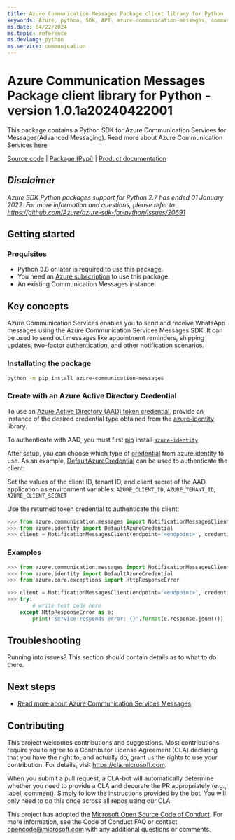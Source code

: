 ```yaml
---
title: Azure Communication Messages Package client library for Python
keywords: Azure, python, SDK, API, azure-communication-messages, communication
ms.date: 04/22/2024
ms.topic: reference
ms.devlang: python
ms.service: communication
---
```

# Azure Communication Messages Package client library for Python - version 1.0.1a20240422001 


This package contains a Python SDK for Azure Communication Services for Messages(Advanced Messaging).
Read more about Azure Communication Services [here][product_docs]

[Source code][source] | [Package (Pypi)][pypi] | [Product documentation][product_docs]

## _Disclaimer_

_Azure SDK Python packages support for Python 2.7 has ended 01 January 2022. For more information and questions, please refer to https://github.com/Azure/azure-sdk-for-python/issues/20691_

## Getting started

### Prequisites

- Python 3.8 or later is required to use this package.
- You need an [Azure subscription][azure_sub] to use this package.
- An existing Communication Messages instance.

## Key concepts

Azure Communication Services enables you to send and receive WhatsApp messages using the Azure Communication Services Messages SDK. It can be used to send out messages like appointment reminders, shipping updates, two-factor authentication, and other notification scenarios.

### Installating the package

```bash
python -m pip install azure-communication-messages
```

### Create with an Azure Active Directory Credential

To use an [Azure Active Directory (AAD) token credential][authenticate_with_token],
provide an instance of the desired credential type obtained from the
[azure-identity][azure_identity_credentials] library.

To authenticate with AAD, you must first [pip][pip] install [`azure-identity`][azure_identity_pip]

After setup, you can choose which type of [credential][azure_identity_credentials] from azure.identity to use.
As an example, [DefaultAzureCredential][default_azure_credential] can be used to authenticate the client:

Set the values of the client ID, tenant ID, and client secret of the AAD application as environment variables:
`AZURE_CLIENT_ID`, `AZURE_TENANT_ID`, `AZURE_CLIENT_SECRET`

Use the returned token credential to authenticate the client:

```python
>>> from azure.communication.messages import NotificationMessagesClient
>>> from azure.identity import DefaultAzureCredential
>>> client = NotificationMessagesClient(endpoint='<endpoint>', credential=DefaultAzureCredential())
```

### Examples

```python
>>> from azure.communication.messages import NotificationMessagesClient
>>> from azure.identity import DefaultAzureCredential
>>> from azure.core.exceptions import HttpResponseError

>>> client = NotificationMessagesClient(endpoint='<endpoint>', credential=DefaultAzureCredential())
>>> try:
        # write test code here
    except HttpResponseError as e:
        print('service responds error: {}'.format(e.response.json()))

```

## Troubleshooting

Running into issues? This section should contain details as to what to do there.

## Next steps

- [Read more about Azure Communication Services Messages][nextsteps]

## Contributing

This project welcomes contributions and suggestions. Most contributions require
you to agree to a Contributor License Agreement (CLA) declaring that you have
the right to, and actually do, grant us the rights to use your contribution.
For details, visit https://cla.microsoft.com.

When you submit a pull request, a CLA-bot will automatically determine whether
you need to provide a CLA and decorate the PR appropriately (e.g., label,
comment). Simply follow the instructions provided by the bot. You will only
need to do this once across all repos using our CLA.

This project has adopted the
[Microsoft Open Source Code of Conduct][code_of_conduct]. For more information,
see the Code of Conduct FAQ or contact opencode@microsoft.com with any
additional questions or comments.

<!-- LINKS -->
[code_of_conduct]: https://opensource.microsoft.com/codeofconduct/
[authenticate_with_token]: /azure/cognitive-services/authentication?tabs=powershell#authenticate-with-an-authentication-token
[azure_identity_credentials]: https://github.com/Azure/azure-sdk-for-python/tree/main/sdk/identity/azure-identity#credentials
[azure_identity_pip]: https://pypi.org/project/azure-identity/
[default_azure_credential]: https://github.com/Azure/azure-sdk-for-python/tree/main/sdk/identity/azure-identity#defaultazurecredential
[pip]: https://pypi.org/project/pip/
[azure_sub]: https://azure.microsoft.com

[source]: https://github.com/Azure/azure-sdk-for-python/blob/main/sdk/communication/azure-communication-messages
[product_docs]: /azure/communication-services/overview
[pypi]: https://pypi.org
[nextsteps]: https://learn.microsoft.com/azure/communication-services/concepts/advanced-messaging/whatsapp/whatsapp-overview

